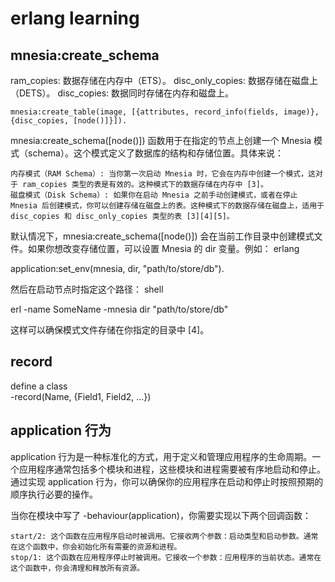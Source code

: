 # erlang learning

## mnesia:create_schema
ram_copies: 数据存储在内存中（ETS）。
disc_only_copies: 数据存储在磁盘上（DETS）。
disc_copies: 数据同时存储在内存和磁盘上。


```
mnesia:create_table(image, [{attributes, record_info(fields, image)}, {disc_copies, [node()]}]).
```

mnesia:create_schema([node()]) 函数用于在指定的节点上创建一个 Mnesia 模式（schema）。这个模式定义了数据库的结构和存储位置。具体来说：

    内存模式（RAM Schema）: 当你第一次启动 Mnesia 时，它会在内存中创建一个模式，这对于 ram_copies 类型的表是有效的。这种模式下的数据存储在内存中 [3]。
    磁盘模式（Disk Schema）: 如果你在启动 Mnesia 之前手动创建模式，或者在停止 Mnesia 后创建模式，你可以创建存储在磁盘上的表。这种模式下的数据存储在磁盘上，适用于 disc_copies 和 disc_only_copies 类型的表 [3][4][5]。

默认情况下，mnesia:create_schema([node()]) 会在当前工作目录中创建模式文件。如果你想改变存储位置，可以设置 Mnesia 的 dir 变量。例如：
erlang

application:set_env(mnesia, dir, "path/to/store/db").

然后在启动节点时指定这个路径：
shell

erl -name SomeName -mnesia dir "path/to/store/db"

这样可以确保模式文件存储在你指定的目录中 [4]。

## record
define a class  
-record(Name, {Field1, Field2, ...})

## application 行为
application 行为是一种标准化的方式，用于定义和管理应用程序的生命周期。一个应用程序通常包括多个模块和进程，这些模块和进程需要被有序地启动和停止。通过实现 application 行为，你可以确保你的应用程序在启动和停止时按照预期的顺序执行必要的操作。

当你在模块中写了 -behaviour(application)，你需要实现以下两个回调函数：

    start/2: 这个函数在应用程序启动时被调用。它接收两个参数：启动类型和启动参数。通常在这个函数中，你会初始化所有需要的资源和进程。
    stop/1: 这个函数在应用程序停止时被调用。它接收一个参数：应用程序的当前状态。通常在这个函数中，你会清理和释放所有资源。


